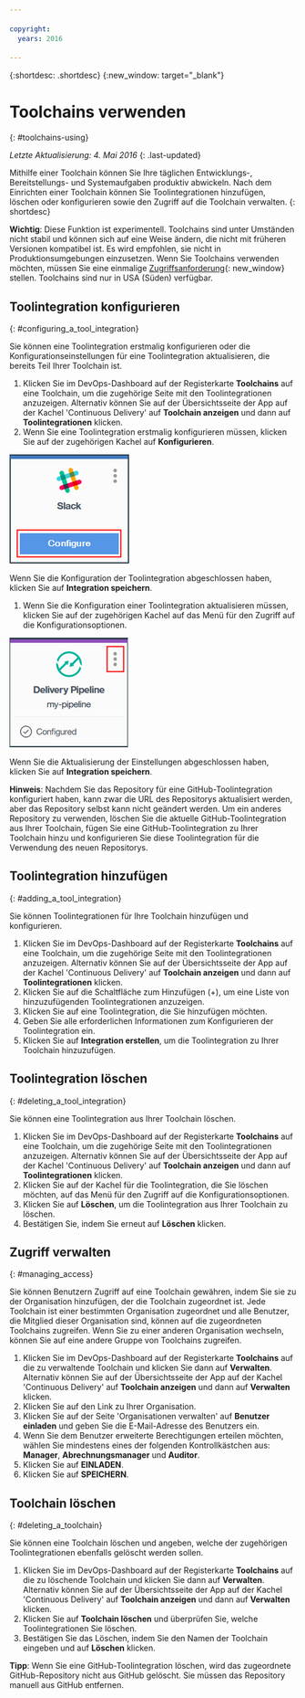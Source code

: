 ```yaml
---

copyright:
  years: 2016

---
```


{:shortdesc: .shortdesc}
{:new_window: target="_blank"}

# Toolchains verwenden
{: #toolchains-using}

*Letzte Aktualisierung: 4. Mai 2016*
{: .last-updated}

Mithilfe einer Toolchain können Sie Ihre täglichen Entwicklungs-, Bereitstellungs- und Systemaufgaben produktiv abwickeln. Nach dem Einrichten einer Toolchain können Sie Toolintegrationen hinzufügen, löschen oder konfigurieren sowie den Zugriff auf die Toolchain verwalten.
{: shortdesc}

**Wichtig**: Diese Funktion ist experimentell. Toolchains sind unter Umständen nicht stabil und können sich auf eine Weise ändern, die nicht mit früheren Versionen kompatibel ist. Es wird empfohlen, sie nicht in Produktionsumgebungen einzusetzen. Wenn Sie Toolchains verwenden möchten, müssen Sie eine einmalige [Zugriffsanforderung](https://new-console.ng.bluemix.net/devops?cm_mmc=IBMBluemixGarageMethod-_-MethodSite-_-10-19-15::12-31-18-_-toolchains-welcome-page){: new_window} stellen. Toolchains sind nur in USA (Süden) verfügbar. 

## Toolintegration konfigurieren
{: #configuring_a_tool_integration}

Sie können eine Toolintegration erstmalig konfigurieren oder die Konfigurationseinstellungen für eine Toolintegration aktualisieren, die bereits Teil Ihrer Toolchain ist. 

1. Klicken Sie im DevOps-Dashboard auf der Registerkarte **Toolchains** auf eine Toolchain, um die zugehörige Seite mit den Toolintegrationen anzuzeigen. Alternativ können Sie auf der Übersichtsseite der App auf der Kachel 'Continuous Delivery' auf **Toolchain anzeigen** und dann auf **Toolintegrationen** klicken. 
1. Wenn Sie eine Toolintegration erstmalig konfigurieren müssen, klicken Sie auf der zugehörigen Kachel auf **Konfigurieren**. 

  ![Schaltfläche 'Konfigurieren'](images/toolchain_tile_configure.png)

 Wenn Sie die Konfiguration der Toolintegration abgeschlossen haben, klicken Sie auf **Integration speichern**. 
 
1. Wenn Sie die Konfiguration einer Toolintegration aktualisieren müssen, klicken Sie auf der zugehörigen Kachel auf das Menü für den Zugriff auf die Konfigurationsoptionen. 

  ![Konfigurationsmenü](images/toolchain_tile_menu.png)
 
 Wenn Sie die Aktualisierung der Einstellungen abgeschlossen haben, klicken Sie auf **Integration speichern**. 

 **Hinweis**: Nachdem Sie das Repository für eine GitHub-Toolintegration konfiguriert haben, kann zwar die URL des Repositorys aktualisiert werden, aber das Repository selbst kann nicht geändert werden. Um ein anderes Repository zu verwenden, löschen Sie die aktuelle GitHub-Toolintegration aus Ihrer Toolchain, fügen Sie eine GitHub-Toolintegration zu Ihrer Toolchain hinzu und konfigurieren Sie diese Toolintegration für die Verwendung des neuen Repositorys. 

## Toolintegration hinzufügen
{: #adding_a_tool_integration}

Sie können Toolintegrationen für Ihre Toolchain hinzufügen und konfigurieren. 

1. Klicken Sie im DevOps-Dashboard auf der Registerkarte **Toolchains** auf eine Toolchain, um die zugehörige Seite mit den Toolintegrationen anzuzeigen. Alternativ können Sie auf der Übersichtsseite der App auf der Kachel 'Continuous Delivery' auf **Toolchain anzeigen** und dann auf **Toolintegrationen** klicken. 
1. Klicken Sie auf die Schaltfläche zum Hinzufügen (+), um eine Liste von hinzuzufügenden Toolintegrationen anzuzeigen. 
1. Klicken Sie auf eine Toolintegration, die Sie hinzufügen möchten. 
1. Geben Sie alle erforderlichen Informationen zum Konfigurieren der Toolintegration ein.  
1. Klicken Sie auf **Integration erstellen**, um die Toolintegration zu Ihrer Toolchain hinzuzufügen. 

## Toolintegration löschen
{: #deleting_a_tool_integration}

Sie können eine Toolintegration aus Ihrer Toolchain löschen.  

1. Klicken Sie im DevOps-Dashboard auf der Registerkarte **Toolchains** auf eine Toolchain, um die zugehörige Seite mit den Toolintegrationen anzuzeigen. Alternativ können Sie auf der Übersichtsseite der App auf der Kachel 'Continuous Delivery' auf **Toolchain anzeigen** und dann auf **Toolintegrationen** klicken. 
1. Klicken Sie auf der Kachel für die Toolintegration, die Sie löschen möchten, auf das Menü für den Zugriff auf die Konfigurationsoptionen. 
1. Klicken Sie auf **Löschen**, um die Toolintegration aus Ihrer Toolchain zu löschen. 
1. Bestätigen Sie, indem Sie erneut auf **Löschen** klicken. 

## Zugriff verwalten
{: #managing_access}

Sie können Benutzern Zugriff auf eine Toolchain gewähren, indem Sie sie zu der Organisation hinzufügen, der die Toolchain zugeordnet ist. Jede Toolchain ist einer bestimmten Organisation zugeordnet und alle Benutzer, die Mitglied dieser Organisation sind, können auf die zugeordneten Toolchains zugreifen. Wenn Sie zu einer anderen Organisation wechseln, können Sie auf eine andere Gruppe von Toolchains zugreifen. 

<!--CA: Commenting out the content on authentication for Interconnect since it applies to GitHub Enterprise. This content can be exposed again when GHE is supported for the Dedicated Beta 2.-->

<!--You have three authentication options for your Bluemix dedicated environment: LDAP, SAML, or Web ID. 

**Important:** For this beta, Web ID authentication requires additional user management on GitHub Enterprise.

If you use LDAP or SAML authentication in your Bluemix dedicated environment, when you add users to your Bluemix org and spaces, the users can log in to GitHub Enterprise by using their Bluemix ID and password, and accounts are created for them. When you add users to your Bluemix org and spaces, they are not automatically added to the GitHub Enterprise repo. Someone who has admin privileges for the repo must add them.  

If you use Web ID authentication, when you add users to your Bluemix org and spaces, a GitHub Enterprise site administrator must set up a GitHub Enterprise account for those users. Alternatively, new users can create a toolchain, in which case a GitHub Enterprise account is created for them. However, if those users want to access repos that are associated with toolchains besides their own, they must be granted access to those repos.

To add a user: -->

1. Klicken Sie im DevOps-Dashboard auf der Registerkarte **Toolchains** auf die zu verwaltende Toolchain und klicken Sie dann auf **Verwalten**. Alternativ können Sie auf der Übersichtsseite der App auf der Kachel 'Continuous Delivery' auf **Toolchain anzeigen** und dann auf **Verwalten** klicken.   
1. Klicken Sie auf den Link zu Ihrer Organisation.  
1. Klicken Sie auf der Seite 'Organisationen verwalten' auf **Benutzer einladen** und geben Sie die E-Mail-Adresse des Benutzers ein. 
1. Wenn Sie dem Benutzer erweiterte Berechtigungen erteilen möchten, wählen Sie mindestens eines der folgenden Kontrollkästchen aus: **Manager**, **Abrechnungsmanager** und **Auditor**. 
1. Klicken Sie auf **EINLADEN**.
1. Klicken Sie auf **SPEICHERN**. 

## Toolchain löschen
{: #deleting_a_toolchain}

Sie können eine Toolchain löschen und angeben, welche der zugehörigen Toolintegrationen ebenfalls gelöscht werden sollen. 

1. Klicken Sie im DevOps-Dashboard auf der Registerkarte **Toolchains** auf die zu löschende Toolchain und klicken Sie dann auf **Verwalten**. Alternativ können Sie auf der Übersichtsseite der App auf der Kachel 'Continuous Delivery' auf **Toolchain anzeigen** und dann auf **Verwalten** klicken. 
1. Klicken Sie auf **Toolchain löschen** und überprüfen Sie, welche Toolintegrationen Sie löschen. 
1. Bestätigen Sie das Löschen, indem Sie den Namen der Toolchain eingeben und auf **Löschen** klicken. 

 **Tipp**: Wenn Sie eine GitHub-Toolintegration löschen, wird das zugeordnete GitHub-Repository nicht aus GitHub gelöscht. Sie müssen das Repository manuell aus GitHub entfernen. 
